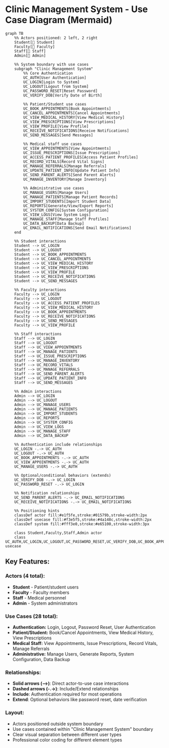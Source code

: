 # Clinic Management System - Use Case Diagram (Mermaid)

```mermaid
graph TB
    %% Actors positioned: 2 left, 2 right
    Student[👤 Student]
    Faculty[👤 Faculty]
    Staff[👤 Staff]
    Admin[👤 Admin]
    
    %% System boundary with use cases
    subgraph "Clinic Management System"
        %% Core Authentication
        UC_AUTH[User Authentication]
        UC_LOGIN[Login to System]
        UC_LOGOUT[Logout from System]
        UC_PASSWORD_RESET[Reset Password]
        UC_VERIFY_DOB[Verify Date of Birth]
        
        %% Patient/Student use cases
        UC_BOOK_APPOINTMENTS[Book Appointments]
        UC_CANCEL_APPOINTMENTS[Cancel Appointments]
        UC_VIEW_MEDICAL_HISTORY[View Medical History]
        UC_VIEW_PRESCRIPTIONS[View Prescriptions]
        UC_VIEW_PROFILE[View Profile]
        UC_RECEIVE_NOTIFICATIONS[Receive Notifications]
        UC_SEND_MESSAGES[Send Messages]
        
        %% Medical staff use cases
        UC_VIEW_APPOINTMENTS[View Appointments]
        UC_ISSUE_PRESCRIPTIONS[Issue Prescriptions]
        UC_ACCESS_PATIENT_PROFILES[Access Patient Profiles]
        UC_RECORD_VITALS[Record Vital Signs]
        UC_MANAGE_REFERRALS[Manage Referrals]
        UC_UPDATE_PATIENT_INFO[Update Patient Info]
        UC_SEND_PARENT_ALERTS[Send Parent Alerts]
        UC_MANAGE_INVENTORY[Manage Inventory]
        
        %% Administrative use cases
        UC_MANAGE_USERS[Manage Users]
        UC_MANAGE_PATIENTS[Manage Patient Records]
        UC_IMPORT_STUDENTS[Import Student Data]
        UC_REPORTS[Generate/View/Export Reports]
        UC_SYSTEM_CONFIG[System Configuration]
        UC_VIEW_LOGS[View System Logs]
        UC_MANAGE_STAFF[Manage Staff Profiles]
        UC_DATA_BACKUP[Data Backup]
        UC_EMAIL_NOTIFICATIONS[Send Email Notifications]
    end
    
    %% Student interactions
    Student --> UC_LOGIN
    Student --> UC_LOGOUT
    Student --> UC_BOOK_APPOINTMENTS
    Student --> UC_CANCEL_APPOINTMENTS
    Student --> UC_VIEW_MEDICAL_HISTORY
    Student --> UC_VIEW_PRESCRIPTIONS
    Student --> UC_VIEW_PROFILE
    Student --> UC_RECEIVE_NOTIFICATIONS
    Student --> UC_SEND_MESSAGES
    
    %% Faculty interactions
    Faculty --> UC_LOGIN
    Faculty --> UC_LOGOUT
    Faculty --> UC_ACCESS_PATIENT_PROFILES
    Faculty --> UC_VIEW_MEDICAL_HISTORY
    Faculty --> UC_BOOK_APPOINTMENTS
    Faculty --> UC_RECEIVE_NOTIFICATIONS
    Faculty --> UC_SEND_MESSAGES
    Faculty --> UC_VIEW_PROFILE
    
    %% Staff interactions
    Staff --> UC_LOGIN
    Staff --> UC_LOGOUT
    Staff --> UC_VIEW_APPOINTMENTS
    Staff --> UC_MANAGE_PATIENTS
    Staff --> UC_ISSUE_PRESCRIPTIONS
    Staff --> UC_MANAGE_INVENTORY
    Staff --> UC_RECORD_VITALS
    Staff --> UC_MANAGE_REFERRALS
    Staff --> UC_SEND_PARENT_ALERTS
    Staff --> UC_UPDATE_PATIENT_INFO
    Staff --> UC_SEND_MESSAGES
    
    %% Admin interactions
    Admin --> UC_LOGIN
    Admin --> UC_LOGOUT
    Admin --> UC_MANAGE_USERS
    Admin --> UC_MANAGE_PATIENTS
    Admin --> UC_IMPORT_STUDENTS
    Admin --> UC_REPORTS
    Admin --> UC_SYSTEM_CONFIG
    Admin --> UC_VIEW_LOGS
    Admin --> UC_MANAGE_STAFF
    Admin --> UC_DATA_BACKUP
    
    %% Authentication include relationships
    UC_LOGIN -.-> UC_AUTH
    UC_LOGOUT -.-> UC_AUTH
    UC_BOOK_APPOINTMENTS -.-> UC_AUTH
    UC_VIEW_APPOINTMENTS -.-> UC_AUTH
    UC_MANAGE_USERS -.-> UC_AUTH
    
    %% Optional/conditional behaviors (extends)
    UC_VERIFY_DOB -.-> UC_LOGIN
    UC_PASSWORD_RESET -.-> UC_LOGIN
    
    %% Notification relationships
    UC_SEND_PARENT_ALERTS -.-> UC_EMAIL_NOTIFICATIONS
    UC_RECEIVE_NOTIFICATIONS -.-> UC_EMAIL_NOTIFICATIONS
    
    %% Positioning hints
    classDef actor fill:#e1f5fe,stroke:#01579b,stroke-width:2px
    classDef usecase fill:#f3e5f5,stroke:#4a148c,stroke-width:2px
    classDef system fill:#fff3e0,stroke:#e65100,stroke-width:3px
    
    class Student,Faculty,Staff,Admin actor
    class UC_AUTH,UC_LOGIN,UC_LOGOUT,UC_PASSWORD_RESET,UC_VERIFY_DOB,UC_BOOK_APPOINTMENTS,UC_CANCEL_APPOINTMENTS,UC_VIEW_MEDICAL_HISTORY,UC_VIEW_PRESCRIPTIONS,UC_VIEW_PROFILE,UC_RECEIVE_NOTIFICATIONS,UC_SEND_MESSAGES,UC_VIEW_APPOINTMENTS,UC_ISSUE_PRESCRIPTIONS,UC_ACCESS_PATIENT_PROFILES,UC_RECORD_VITALS,UC_MANAGE_REFERRALS,UC_UPDATE_PATIENT_INFO,UC_SEND_PARENT_ALERTS,UC_MANAGE_INVENTORY,UC_MANAGE_USERS,UC_MANAGE_PATIENTS,UC_IMPORT_STUDENTS,UC_REPORTS,UC_SYSTEM_CONFIG,UC_VIEW_LOGS,UC_MANAGE_STAFF,UC_DATA_BACKUP,UC_EMAIL_NOTIFICATIONS usecase
```

## **Key Features:**

### **Actors (4 total):**
- **Student** - Patient/student users
- **Faculty** - Faculty members
- **Staff** - Medical personnel
- **Admin** - System administrators

### **Use Cases (28 total):**
- **Authentication:** Login, Logout, Password Reset, User Authentication
- **Patient/Student:** Book/Cancel Appointments, View Medical History, View Prescriptions
- **Medical Staff:** View Appointments, Issue Prescriptions, Record Vitals, Manage Referrals
- **Administrative:** Manage Users, Generate Reports, System Configuration, Data Backup

### **Relationships:**
- **Solid arrows (-->)**: Direct actor-to-use case interactions
- **Dashed arrows (-.->)**: Include/Extend relationships
- **Include**: Authentication required for most operations
- **Extend**: Optional behaviors like password reset, date verification

### **Layout:**
- Actors positioned outside system boundary
- Use cases contained within "Clinic Management System" boundary
- Clear visual separation between different user types
- Professional color coding for different element types
